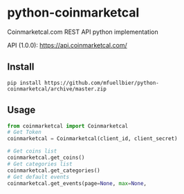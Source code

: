 # python-coinmarketcal
Coinmarketcal.com REST API python implementation

API (1.0.0): https://api.coinmarketcal.com/

## Install
```
pip install https://github.com/mfuellbier/python-coinmarketcal/archive/master.zip
```

## Usage
```python
from coinmarketcal import Coinmarketcal
# Get Token
coinmarketcal = Coinmarketcal(client_id, client_secret)

# Get coins list
coinmarketcal.get_coins()
# Get categories list
coinmarketcal.get_categories()
# Get default events
coinmarketcal.get_events(page=None, max=None,
   